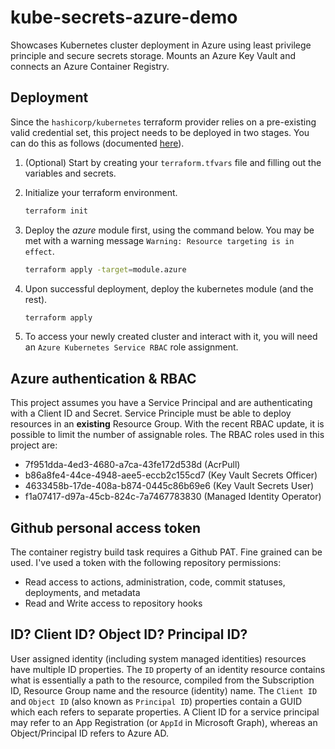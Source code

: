 # kube-secrets-azure-demo
Showcases Kubernetes cluster deployment in Azure using least privilege principle and secure secrets storage. Mounts an Azure Key Vault and connects an Azure Container Registry.

## Deployment
Since the `hashicorp/kubernetes` terraform provider relies on a pre-existing valid credential set, this project needs to be deployed in two stages. You can do this as follows (documented [here](https://github.com/hashicorp/terraform-provider-kubernetes/blob/main/_examples/aks/README.md)).

1. (Optional) Start by creating your `terraform.tfvars` file and filling out the variables and secrets.
2. Initialize your terraform environment.
   ```bash
   terraform init

2. Deploy the _azure_ module first, using the command below. You may be met with a warning message `Warning: Resource targeting is in effect`.

   ```bash
   terraform apply -target=module.azure
   
3. Upon successful deployment, deploy the kubernetes module (and the rest).

   ```bash
   terraform apply

4. To access your newly created cluster and interact with it, you will need an `Azure Kubernetes Service RBAC` role assignment.

## Azure authentication & RBAC
This project assumes you have a Service Principal and are authenticating with a Client ID and Secret. Service Principle must be able to deploy resources in an **existing** Resource Group. With the recent RBAC update, it is possible to limit the number of assignable roles. The RBAC roles used in this project are:

- 7f951dda-4ed3-4680-a7ca-43fe172d538d (AcrPull)
- b86a8fe4-44ce-4948-aee5-eccb2c155cd7 (Key Vault Secrets Officer)
- 4633458b-17de-408a-b874-0445c86b69e6 (Key Vault Secrets User)
- f1a07417-d97a-45cb-824c-7a7467783830 (Managed Identity Operator)

## Github personal access token
The container registry build task requires a Github PAT. Fine grained can be used. I've used a token with the following repository permissions:

- Read access to actions, administration, code, commit statuses, deployments, and metadata 
- Read and Write access to repository hooks

## ID? Client ID? Object ID? Principal ID?
User assigned identity (including system managed identities) resources have multiple ID properties. The `ID` property of an identity resource contains what is essentially a path to the resource, compiled from the Subscription ID, Resource Group name and the resource (identity) name. The `Client ID` and `Object ID` (also known as `Principal ID`) properties contain a GUID which each refers to separate properties. A Client ID for a service principal may refer to an App Registration (or `AppId` in Microsoft Graph), whereas an Object/Principal ID refers to Azure AD.